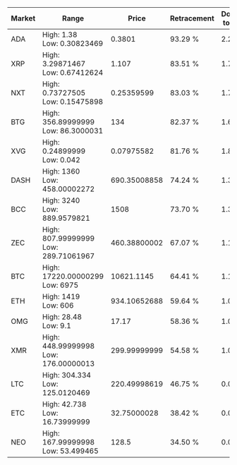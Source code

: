 | Market | Range | Price| Retracement | Doubles to 50% |
| --- | --- | --- | --- | --- |
| ADA | High: 1.38<br />Low: 0.30823469 | 0.3801 | 93.29 % | 2.22 |
| XRP | High: 3.29871467<br />Low: 0.67412624 | 1.107 | 83.51 % | 1.79 |
| NXT | High: 0.73727505<br />Low: 0.15475898 | 0.25359599 | 83.03 % | 1.76 |
| BTG | High: 356.89999999<br />Low: 86.3000031 | 134 | 82.37 % | 1.65 |
| XVG | High: 0.24899999<br />Low: 0.042 | 0.07975582 | 81.76 % | 1.82 |
| DASH | High: 1360<br />Low: 458.00002272 | 690.35008858 | 74.24 % | 1.32 |
| BCC | High: 3240<br />Low: 889.9579821 | 1508 | 73.70 % | 1.37 |
| ZEC | High: 807.99999999<br />Low: 289.71061967 | 460.38800002 | 67.07 % | 1.19 |
| BTC | High: 17220.00000299<br />Low: 6975 | 10621.1145 | 64.41 % | 1.14 |
| ETH | High: 1419<br />Low: 606 | 934.10652688 | 59.64 % | 1.08 |
| OMG | High: 28.48<br />Low: 9.1 | 17.17 | 58.36 % | 1.09 |
| XMR | High: 448.99999998<br />Low: 176.00000013 | 299.99999999 | 54.58 % | 1.04 |
| LTC | High: 304.334<br />Low: 125.0120469 | 220.49998619 | 46.75 % | 0.00 |
| ETC | High: 42.738<br />Low: 16.73999999 | 32.75000028 | 38.42 % | 0.00 |
| NEO | High: 167.99999998<br />Low: 53.499465 | 128.5 | 34.50 % | 0.00 |
